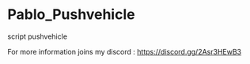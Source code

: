 # Pablo_Pushvehicle
script pushvehicle

For more information joins my discord : https://discord.gg/2Asr3HEwB3
